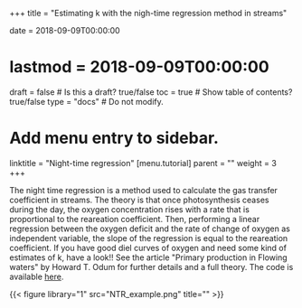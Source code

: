 +++
title = "Estimating k with the nigh-time regression method in streams"

date = 2018-09-09T00:00:00
# lastmod = 2018-09-09T00:00:00

draft = false  # Is this a draft? true/false
toc = true  # Show table of contents? true/false
type = "docs"  # Do not modify.

# Add menu entry to sidebar.
linktitle = "Night-time regression"
[menu.tutorial]
  parent = ""
  weight = 3
+++


The night time regression is a method used to calculate the gas transfer coefficient in streams. The theory is that once photosynthesis ceases during the day, the oxygen concentration rises with a rate that is proportional to the reareation coefficient. Then, performing a linear regression between the oxygen deficit and the rate of change of oxygen as independent variable, the slope of the regression is equal to the reareation coefficient. If you have good diel curves of oxygen and need some kind of estimates of k, have a look!! See the article "Primary production in Flowing waters" by Howard T. Odum for further details and a full theory. The code is available [here](https://github.com/rocher-ros/nighttime_regression_multiple/wiki).

{{< figure library="1" src="NTR_example.png" title="" >}}